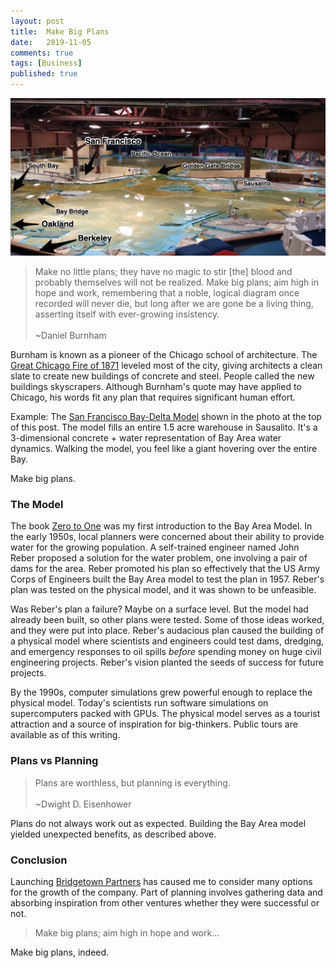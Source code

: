 ```yaml
---
layout: post
title:  Make Big Plans
date:   2019-11-05
comments: true
tags: [Business]
published: true
---
```


<img src="/images/bay_area_plan_san_francisco.jpg" width="800" alt="Bay Area Plan San Francisco, California, USA" title="Bay Area Plan San Francisco, California, USA">

>Make no little plans; they have no magic to stir [the] blood and probably themselves will not be realized. Make big plans; aim high in hope and work, remembering that a noble, logical diagram once recorded will never die, but long after we are gone be a living thing, asserting itself with ever-growing insistency.
&nbsp;<br/>&nbsp;<br/>
~Daniel Burnham

Burnham is known as a pioneer of the Chicago school of architecture. The [Great Chicago Fire of 1871](https://en.wikipedia.org/wiki/Great_Chicago_Fire) leveled most of the city, giving architects a clean slate to create new buildings of concrete and steel. People called the new buildings skyscrapers. Although Burnham's quote may have applied to Chicago, his words fit any plan that requires significant human effort.

Example: The [San Francisco Bay-Delta Model](https://www.spn.usace.army.mil/Missions/Recreation/Bay-Model-Visitor-Center/) shown in the photo at the top of this post. The model fills an entire 1.5 acre warehouse in Sausalito. It's a 3-dimensional concrete + water representation of Bay Area water dynamics. Walking the model, you feel like a giant hovering over the entire Bay. 

Make big plans.

<!--more-->

### The Model

The book [Zero to One](/blog/2019/10/28/zero-to-one/) was my first introduction to the Bay Area Model. In the early 1950s, local planners were concerned about their ability to provide water for the growing population. A self-trained engineer named John Reber proposed a solution for the water problem, one involving a pair of dams for the area. Reber promoted his plan so effectively that the US Army Corps of Engineers built the Bay Area model to test the plan in 1957. Reber's plan was tested on the physical model, and it was shown to be unfeasible.

Was Reber's plan a failure? Maybe on a surface level. But the model had already been built, so other plans were tested. Some of those ideas worked, and they were put into place. Reber's audacious plan caused the building of a physical model where scientists and engineers could test dams, dredging, and emergency responses to oil spills _before_ spending money on huge civil engineering projects. Reber's vision planted the seeds of success for future projects.

By the 1990s, computer simulations grew powerful enough to replace the physical model. Today's scientists run software simulations on supercomputers packed with GPUs. The physical model serves as a tourist attraction and a source of inspiration for big-thinkers. Public tours are available as of this writing.

### Plans vs Planning

>Plans are worthless, but planning is everything.
&nbsp;<br/>&nbsp;<br/>
~Dwight D. Eisenhower

Plans do not always work out as expected. Building the Bay Area model yielded unexpected benefits, as described above.

### Conclusion

Launching [Bridgetown Partners](http://bridgetownpartners.com) has caused me to consider many options for the growth of the company. Part of planning involves gathering data and absorbing inspiration from other ventures whether they were successful or not.

>Make big plans; aim high in hope and work...

Make big plans, indeed.
